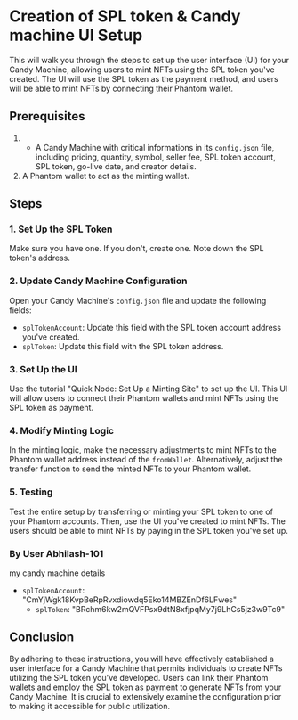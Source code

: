 # Creation of SPL token & Candy machine UI Setup

This will walk you through the steps to set up the user interface (UI) for your Candy Machine, allowing users to mint NFTs using the SPL token you've created. The UI will use the SPL token as the payment method, and users will be able to mint NFTs by connecting their Phantom wallet.

## Prerequisites
1.  - A  Candy Machine with critical informations in its `config.json` file, including pricing, quantity, symbol, seller fee, SPL token account, SPL token, go-live date, and creator details.
2. A Phantom wallet to act as the minting wallet.

## Steps

### 1. Set Up the SPL Token
Make sure you have one. If you don't, create one. Note down the SPL token's address. 
### 2. Update Candy Machine Configuration

Open your Candy Machine's `config.json` file and update the following fields:

- `splTokenAccount`: Update this field with the SPL token account address you've created.
- `splToken`: Update this field with the SPL token address.

### 3. Set Up the UI

Use the tutorial "Quick Node: Set Up a Minting Site" to set up the UI. This UI will allow users to connect their Phantom wallets and mint NFTs using the SPL token as payment.

### 4. Modify Minting Logic

In the minting logic, make the necessary adjustments to mint NFTs to the Phantom wallet address instead of the `fromWallet`. Alternatively, adjust the transfer function to send the minted NFTs to your Phantom wallet.

### 5. Testing

Test the entire setup by transferring or minting your SPL token to one of your Phantom accounts. Then, use the UI you've created to mint NFTs. The users should be able to mint NFTs by paying in the SPL token you've set up.

### By User Abhilash-101
my candy machine details
 - `splTokenAccount`: "CmYjWgk18KvpBeRpRvxdiowdq5Eko14MBZEnDf6LFwes"
   - `splToken`: "BRchm6kw2mQVFPsx9dtN8xfjpqMy7j9LhCs5jz3w9Tc9"
## Conclusion

By adhering to these instructions, you will have effectively established a user interface for a Candy Machine that permits individuals to create NFTs utilizing the SPL token you've developed. Users can link their Phantom wallets and employ the SPL token as payment to generate NFTs from your Candy Machine. It is crucial to extensively examine the configuration prior to making it accessible for public utilization.
